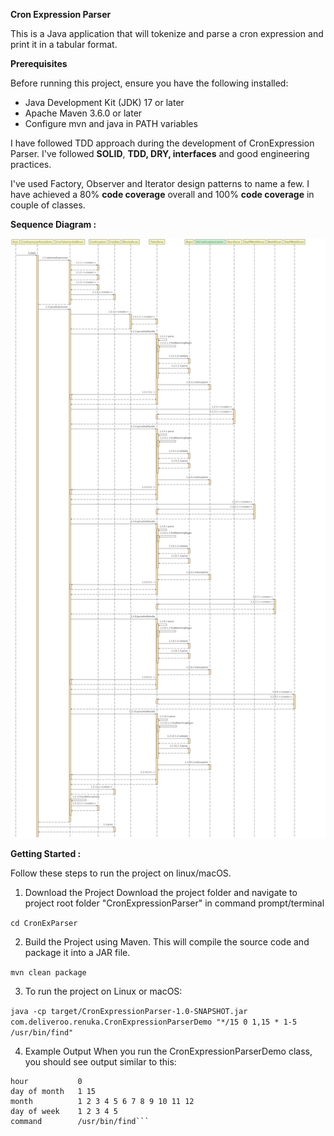**Cron Expression Parser**

This is a Java application that will tokenize and parse a cron expression and print it in a tabular format.

**Prerequisites**

Before running this project, ensure you have the following installed:

* Java Development Kit (JDK) 17 or later
* Apache Maven 3.6.0 or later
* Configure mvn and java in PATH variables


I have followed TDD approach during the development of CronExpression Parser.
I've followed **SOLID**, **TDD, DRY, interfaces** and good engineering practices.

I've used Factory, Observer and Iterator design patterns to name a few. I have achieved a 80% **code coverage** overall and 100% **code coverage** in couple of classes.

****Sequence Diagram :****

![Sequence Diagram](CronExpressionParserDemoSD.jpg)


**Getting Started :**

Follow these steps to run the project on linux/macOS.

1. Download the Project
   Download the project folder and navigate to project root folder "CronExpressionParser" in command prompt/terminal

`cd CronExParser`

2. Build the Project using Maven. This will compile the source code and package it into a JAR file.

```mvn clean package```

3. To run the project on Linux or macOS:

```java -cp target/CronExpressionParser-1.0-SNAPSHOT.jar com.deliveroo.renuka.CronExpressionParserDemo "*/15 0 1,15 * 1-5 /usr/bin/find"```

4. Example Output
   When you run the CronExpressionParserDemo class, you should see output similar to this:

```minute         0 15 30 45
hour           0
day of month   1 15
month          1 2 3 4 5 6 7 8 9 10 11 12
day of week    1 2 3 4 5
command        /usr/bin/find```


